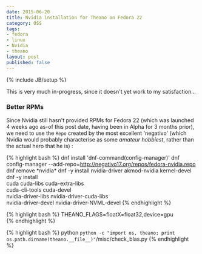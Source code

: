 ```yaml
---
date: 2015-06-20
title: Nvidia installation for Theano on Fedora 22
category: OSS
tags:
- fedora
- linux
- Nvidia
- theano
layout: post
published: false
---
```

{% include JB/setup %}

This is very much in-progress, since it doesn't yet work to my satisfaction...

### Better RPMs 

Since Nvidia still hasn't provided RPMs for Fedora 22 (which was launched 
4 weeks ago as-of this post date, having been in Alpha for 3 months prior),
we need to use the ``Repo`` created by the most excellent 'negativo' (which
Nvidia would probably characterise as some *amateur hobbiest*, rather than
the actual hero that he is) :

{% highlight bash %}
dnf install 'dnf-command(config-manager)'
dnf config-manager --add-repo=http://negativo17.org/repos/fedora-nvidia.repo
dnf remove \*nvidia\*
dnf -y install nvidia-driver akmod-nvidia kernel-devel
dnf -y install \
  cuda cuda-libs cuda-extra-libs \
  cuda-cli-tools cuda-devel \
  nvidia-driver-libs nvidia-driver-cuda-libs \
  nvidia-driver-devel nvidia-driver-NVML-devel 
{% endhighlight %}

{% highlight bash %}
THEANO_FLAGS=floatX=float32,device=gpu  
{% endhighlight %}

{% highlight bash %}
python `python -c "import os, theano; print os.path.dirname(theano.__file__)"`/misc/check_blas.py
{% endhighlight %}
